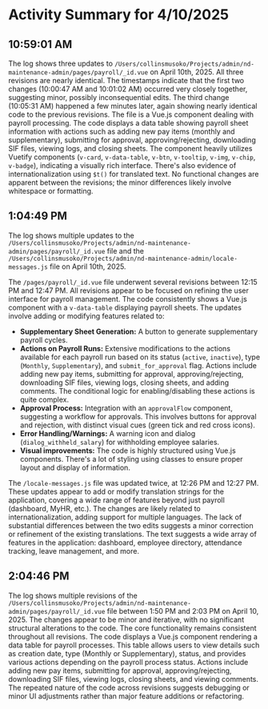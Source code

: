 # Activity Summary for 4/10/2025

## 10:59:01 AM
The log shows three updates to `/Users/collinsmusoko/Projects/admin/nd-maintenance-admin/pages/payroll/_id.vue` on April 10th, 2025.  All three revisions are nearly identical. The timestamps indicate that the first two changes (10:00:47 AM and 10:01:02 AM) occurred very closely together, suggesting minor, possibly inconsequential edits. The third change (10:05:31 AM) happened a few minutes later, again showing nearly identical code to the previous revisions.  The file is a Vue.js component dealing with payroll processing.  The code displays a data table showing payroll sheet information with actions such as adding new pay items (monthly and supplementary), submitting for approval, approving/rejecting, downloading SIF files, viewing logs, and closing sheets.  The component heavily utilizes Vuetify components (`v-card`, `v-data-table`, `v-btn`, `v-tooltip`, `v-img`, `v-chip`, `v-badge`), indicating a visually rich interface.  There's also evidence of internationalization using `$t()` for translated text.  No functional changes are apparent between the revisions; the minor differences likely involve whitespace or formatting.


## 1:04:49 PM
The log shows multiple updates to the `/Users/collinsmusoko/Projects/admin/nd-maintenance-admin/pages/payroll/_id.vue` file and the `/Users/collinsmusoko/Projects/admin/nd-maintenance-admin/locale-messages.js` file on April 10th, 2025.

The `/pages/payroll/_id.vue` file underwent several revisions between 12:15 PM and 12:47 PM.  All revisions appear to be focused on refining the user interface for payroll management. The code consistently shows a Vue.js component with a `v-data-table` displaying payroll sheets.  The updates involve adding or modifying features related to:

* **Supplementary Sheet Generation:** A button to generate supplementary payroll cycles.
* **Actions on Payroll Runs:**  Extensive modifications to the actions available for each payroll run based on its status (`active`, `inactive`), type (`Monthly`, `Supplementary`), and `submit_for_approval` flag. Actions include adding new pay items, submitting for approval, approving/rejecting, downloading SIF files, viewing logs, closing sheets, and adding comments. The conditional logic for enabling/disabling these actions is quite complex.
* **Approval Process:**  Integration with an `approvalFlow` component, suggesting a workflow for approvals.  This involves buttons for approval and rejection, with distinct visual cues (green tick and red cross icons).
* **Error Handling/Warnings:**  A warning icon and dialog (`dialog_withheld_salary`) for withholding employee salaries.
* **Visual improvements:**  The code is highly structured using Vue.js components.  There's a lot of styling using classes to ensure proper layout and display of information.


The `/locale-messages.js` file was updated twice, at 12:26 PM and 12:27 PM. These updates appear to add or modify translation strings for the application, covering a wide range of features beyond just payroll (dashboard, MyHR, etc.).  The changes are likely related to internationalization, adding support for multiple languages.  The lack of substantial differences between the two edits suggests a minor correction or refinement of the existing translations.  The text suggests a wide array of features in the application:  dashboard, employee directory, attendance tracking, leave management, and more.


## 2:04:46 PM
The log shows multiple revisions of the `/Users/collinsmusoko/Projects/admin/nd-maintenance-admin/pages/payroll/_id.vue` file between 1:50 PM and 2:03 PM on April 10, 2025.  The changes appear to be minor and iterative, with no significant structural alterations to the code.  The core functionality remains consistent throughout all revisions. The code displays a Vue.js component rendering a data table for payroll processes.  This table allows users to view details such as creation date, type (Monthly or Supplementary), status, and provides various actions depending on the payroll process status. Actions include adding new pay items, submitting for approval, approving/rejecting, downloading SIF files, viewing logs, closing sheets, and viewing comments.  The repeated nature of the code across revisions suggests debugging or minor UI adjustments rather than major feature additions or refactoring.
